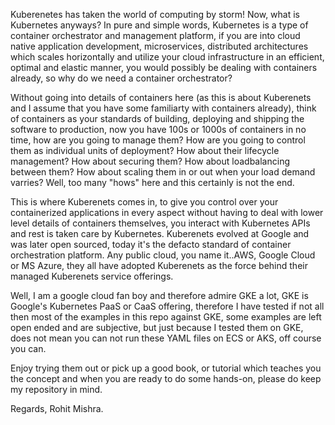 Kuberenetes has taken the world of computing by storm! Now, what is Kubernetes anyways? In pure and simple words, Kubernetes is a type of container orchestrator and management platform, if you are into cloud native application development, microservices, distributed architectures which scales horizontally and utilize your cloud infrastructure in an efficient, optimal and elastic manner, you would possibly be dealing with containers already, so why do we need a container orchestrator?
  
  Without going into details of containers here (as this is about Kuberenets and I assume that you have some familiarty with containers already), think of containers as your standards of building, deploying and shipping the software to production, now you have 100s or 1000s of containers in no time, how are you going to manage them? How are you going to control them as individual units of deployment? How about their lifecycle management? How about securing them? How about loadbalancing between them? How about scaling them in or out when your load demand varries? Well, too many "hows" here and this certainly is not the end.
  
  This is where Kuberenets comes in, to give you control over your containerized applications in every aspect without having to deal with lower level details of containers themselves, you interact with Kubernetes APIs and rest is taken care by Kubernetes. Kuberenets evolved at Google and was later open sourced, today it's the defacto standard of container orchestration platform. Any public cloud, you name it..AWS, Google Cloud or MS Azure, they all have adopted Kuberenets as the force behind their managed Kuberenets service offerings.
  
  Well, I am a google cloud fan boy and therefore admire GKE a lot, GKE is Google's Kubernetes PaaS or CaaS offering, therefore I have tested if not all then most of the examples in this repo against GKE, some examples are left open ended and are subjective, but just because I tested them on GKE, does not mean you can not run these YAML files on ECS or AKS, off course you can.
  
Enjoy trying them out or pick up a good book, or tutorial which teaches you the concept and when you are ready to do some hands-on, please do keep my repository in mind.

Regards,
Rohit Mishra.

